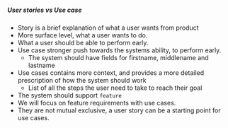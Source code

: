 ##### User stories vs Use case
- Story is a brief explanation of what a user wants from product
- More surface level, what a user wants to do. 
- What a user should be able to perform early.
- Use case stronger push towards the systems ability, to perform early.
	- The system should have fields for firstname, middlename and lastname
- Use cases contains more context, and provides a more detailed prescription of how the system should work
	- List of all the steps the user need to take to reach their goal
- The system should support `feature`
- We will focus on feature requirements with use cases.
- They are not mutual exclusive, a user story can be a starting point for use cases.